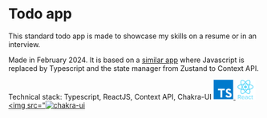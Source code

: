 # Todo app

This standard todo app is made to showcase my skills on a resume or in an interview.

Made in February 2024. It is based on a [similar app](https://github.com/michey85/zustand-todos-youtube) where Javascript is replaced by Typescript and the state manager from Zustand to Context API.

Technical stack: Typescript, ReactJS, Context API, Chakra-UI
<a href="https://www.typescriptlang.org/" target="_blank" rel="noreferrer"> <img src="https://raw.githubusercontent.com/devicons/devicon/master/icons/typescript/typescript-original.svg" alt="typescript" width="40" height="40"/> </a> 
<a href="https://reactjs.org/" target="_blank" rel="noreferrer"> <img src="https://raw.githubusercontent.com/devicons/devicon/master/icons/react/react-original-wordmark.svg" alt="react" width="40" height="40"/> </a> 
<a href="https://chakra-ui.com/" target="_blank" rel="noreferrer"> <img src="<img width="48" height="48" src="https://img.icons8.com/color/48/chakra-ui.png" alt="chakra-ui"/> </a> 



